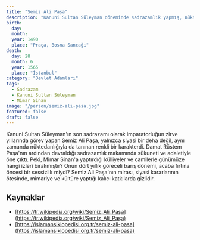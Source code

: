```yaml
---
title: "Semiz Ali Paşa"
description: "Kanuni Sultan Süleyman döneminde sadrazamlık yapmış, nüktedanlığı ve Mimar Sinan'a yaptırdığı eserlerle tanınan Osmanlı devlet adamı."
birth:
  day:
  month:
  year: 1490
  place: "Praça, Bosna Sancağı"
death:
  day: 28
  month: 6
  year: 1565
  place: "İstanbul"
category: "Devlet Adamları"
tags:
  - Sadrazam
  - Kanuni Sultan Süleyman
  - Mimar Sinan
image: "/person/semiz-ali-pasa.jpg"
featured: false
draft: false
---
```


Kanuni Sultan Süleyman'ın son sadrazamı olarak imparatorluğun zirve yıllarında görev yapan Semiz Ali Paşa, yalnızca siyasi bir deha değil, aynı zamanda nüktedanlığıyla da tanınan renkli bir karakterdi. Damat Rüstem Paşa'nın ardından devraldığı sadrazamlık makamında sükuneti ve adaletiyle öne çıktı. Peki, Mimar Sinan'a yaptırdığı külliyeler ve camilerle günümüze hangi izleri bırakmıştır? Onun dört yıllık göreceli barış dönemi, acaba fırtına öncesi bir sessizlik miydi? Semiz Ali Paşa'nın mirası, siyasi kararlarının ötesinde, mimariye ve kültüre yaptığı kalıcı katkılarda gizlidir.

## Kaynaklar

- [https://tr.wikipedia.org/wiki/Semiz_Ali_Paşa](https://tr.wikipedia.org/wiki/Semiz_Ali_Paşa)
- [https://islamansiklopedisi.org.tr/semiz-ali-pasa](https://islamansiklopedisi.org.tr/semiz-ali-pasa)